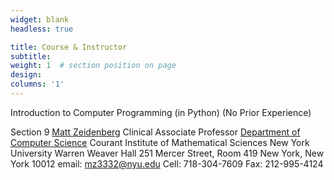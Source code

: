 ```yaml
---
widget: blank
headless: true

title: Course & Instructor
subtitle:
weight: 1  # section position on page
design:
columns: '1'
---
```

Introduction to Computer Programming (in Python) (No Prior Experience)

Section 9
[Matt Zeidenberg](https://www.mattzeidenberg.com/)
Clinical Associate Professor
[Department of Computer Science](https://cs.nyu.edu/home/index.html)
Courant Institute of Mathematical Sciences
New York University
Warren Weaver Hall
251 Mercer Street, Room 419
New York, New York 10012
email: mz3332@nyu.edu
Cell: 718-304-7609
Fax: 212-995-4124
